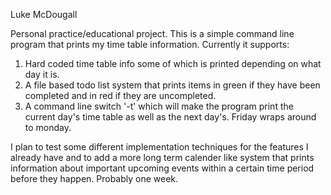 Luke McDougall

Personal practice/educational project. This is a simple command line program that 
prints my time table information. 
Currently it supports:
1. Hard coded time table info some of which is printed depending on what day it is.
2. A file based todo list system that prints items in green if they have been completed
   and in red if they are uncompleted.
3. A command line switch '-t' which will make the program print the current day's time
   table as well as the next day's. Friday wraps around to monday.

I plan to test some different implementation techniques for the features I already have
and to add a more long term calender like system that prints information about important
upcoming events within a certain time period before they happen. Probably one week.
